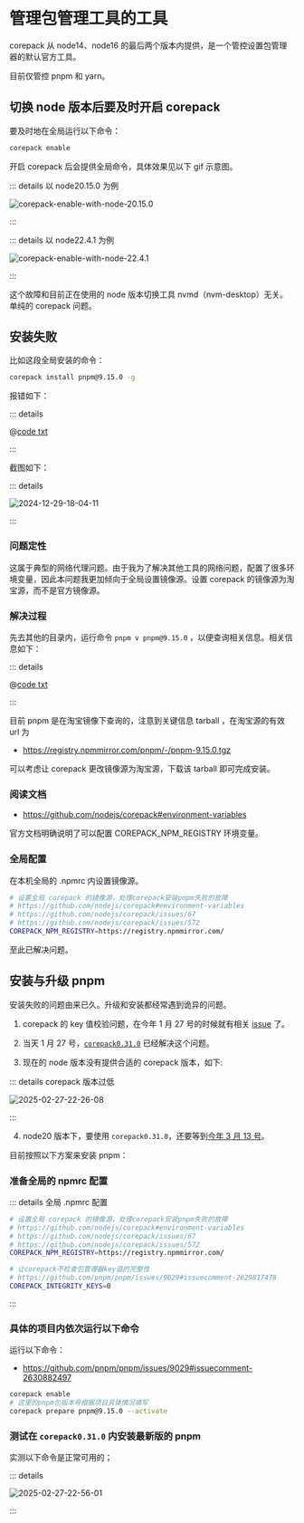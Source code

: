 # 管理包管理工具的工具

corepack 从 node14、node16 的最后两个版本内提供，是一个管控设置包管理器的默认官方工具。

目前仅管控 pnpm 和 yarn。

## 切换 node 版本后要及时开启 corepack

要及时地在全局运行以下命令：

```bash
corepack enable
```

开启 corepack 后会提供全局命令，具体效果见以下 gif 示意图。

::: details 以 node20.15.0 为例

![corepack-enable-with-node-20.15.0](https://gh-img-store.ruan-cat.com/img/2024-08-26-15-56-47.gif)

:::

::: details 以 node22.4.1 为例

![corepack-enable-with-node-22.4.1](https://gh-img-store.ruan-cat.com/img/2024-08-26-15-57-02.gif)

:::

这个故障和目前正在使用的 node 版本切换工具 nvmd（nvm-desktop）无关。单纯的 corepack 问题。

## 安装失败

比如这段全局安装的命令：

```bash
corepack install pnpm@9.15.0 -g
```

报错如下：

::: details

@[code txt](./corepack-install-global-error-log.txt)

:::

截图如下：

::: details

![2024-12-29-18-04-11](https://gh-img-store.ruan-cat.com/img/2024-12-29-18-04-11.png)

:::

### 问题定性

这属于典型的网络代理问题。由于我为了解决其他工具的网络问题，配置了很多环境变量，因此本问题我更加倾向于全局设置镜像源。设置 corepack 的镜像源为淘宝源，而不是官方镜像源。

### 解决过程

先去其他的目录内，运行命令 `pnpm v pnpm@9.15.0` ，以便查询相关信息。相关信息如下：

::: details

@[code txt](./pnpm_v_pnpm@9.15.0_log.txt)

:::

目前 pnpm 是在淘宝镜像下查询的，注意到关键信息 tarball ，在淘宝源的有效 url 为

- https://registry.npmmirror.com/pnpm/-/pnpm-9.15.0.tgz

可以考虑让 corepack 更改镜像源为淘宝源，下载该 tarball 即可完成安装。

### 阅读文档

- https://github.com/nodejs/corepack#environment-variables

官方文档明确说明了可以配置 COREPACK_NPM_REGISTRY 环境变量。

### 全局配置

在本机全局的 .npmrc 内设置镜像源。

```bash
# 设置全局 corepack 的镜像源，处理corepack安装pnpm失败的故障
# https://github.com/nodejs/corepack#environment-variables
# https://github.com/nodejs/corepack/issues/67
# https://github.com/nodejs/corepack/issues/572
COREPACK_NPM_REGISTRY=https://registry.npmmirror.com/
```

至此已解决问题。

## 安装与升级 pnpm

安装失败的问题由来已久。升级和安装都经常遇到诡异的问题。

1. corepack 的 key 值校验问题，在今年 1 月 27 号的时候就有相关 [issue](https://github.com/nodejs/corepack/issues/612) 了。

2. 当天 1 月 27 号，[`corepack0.31.0`](https://github.com/nodejs/corepack/pull/614) 已经解决这个问题。

3. 现在的 node 版本没有提供合适的 corepack 版本，如下:

::: details corepack 版本过低

![2025-02-27-22-26-08](https://gh-img-store.ruan-cat.com/img/2025-02-27-22-26-08.png)

:::

4. node20 版本下，要使用 `corepack0.31.0`，还要等到[今年 3 月 13 号](https://github.com/nodejs/corepack/issues/627#issuecomment-2685693365)。

目前按照以下方案来安装 pnpm：

### 准备全局的 npmrc 配置

::: details 全局 .npmrc 配置

```bash
# 设置全局 corepack 的镜像源，处理corepack安装pnpm失败的故障
# https://github.com/nodejs/corepack#environment-variables
# https://github.com/nodejs/corepack/issues/67
# https://github.com/nodejs/corepack/issues/572
COREPACK_NPM_REGISTRY=https://registry.npmmirror.com/

# 让corepack不检查包管理器key值的完整性
# https://github.com/pnpm/pnpm/issues/9029#issuecomment-2629817478
COREPACK_INTEGRITY_KEYS=0
```

:::

### 具体的项目内依次运行以下命令

运行以下命令：

- https://github.com/pnpm/pnpm/issues/9029#issuecomment-2630882497

```bash
corepack enable
# 这里的pnpm包版本号根据项目具体情况填写
corepack prepare pnpm@9.15.0 --activate
```

### 测试在 `corepack0.31.0` 内安装最新版的 pnpm

实测以下命令是正常可用的；

::: details

![2025-02-27-22-56-01](https://gh-img-store.ruan-cat.com/img/2025-02-27-22-56-01.png)

:::
